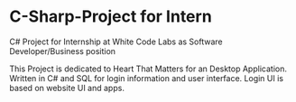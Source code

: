 # C-Sharp-Project for Intern
C# Project for Internship at White Code Labs as Software Developer/Business position

This Project is dedicated to Heart That Matters for an Desktop Application. Written in C# and SQL for login information and user interface.
Login UI is based on website UI and apps.
